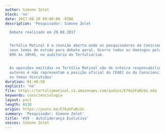 ```yaml
---
author: Simone Zolet
block: 'no'
date: 2017-08-20 09:00:00 -0306
description: 'Pesquisador: Simone Zolet

  Debate realizado em 20.08.2017


  Tertúlia Matinal é a reunião aberta onde os pesquisadores da Conscienciologia apresentam
  seus temas de estudo para debate geral. Ocorre todos os domingos pela manhã, das
  09h às 10h45, no auditório do Tertuliarium.


  As opiniões emitidas na Tertúlia Matinal são de inteira responsabilidade de seus
  autores e não representam a posição oficial do CEAEC ou da Conscienciologia sobre
  os temas discutidos'
duration: 01:48:50
explicit: 'no'
file: https://tertuliamatinal.s3.amazonaws.com/audios/E76a5FaNiUs.m4a
keywords: conscienciologia
layout: post
length: 6530
origin: https://youtu.be/E76a5FaNiUs
summary: 'Pesquisador: Simone Zolet'
title: '#59 - Autoliderança Evolutiva'
voices: Simone Zolet
---
```

